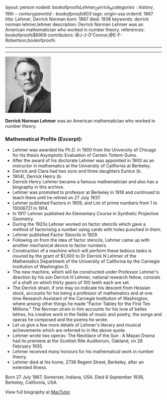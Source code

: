 layout: person
nodeid: bookofproofs$Lehmer_Derrick_N
categories: history,19th-century
parentid: bookofproofs$603
tags: origin-usa
orderid: 1867
title: Lehmer, Derrick Norman
born: 1867
died: 1938
keywords: derrick norman lehmer,lehmer
description: Derrick Norman Lehmer was an American mathematician who worked in number theory.
references: bookofproofs$6909
contributors: @J-J-O'Connor,@E-F-Robertson,bookofproofs

---



---

![Lehmer_Derrick_N.jpg](https://github.com/bookofproofs/bookofproofs.github.io/blob/main/_sources/_assets/images/portraits/Lehmer_Derrick_N.jpg?raw=true)

**Derrick Norman Lehmer** was an American mathematician who worked in number theory.

### Mathematical Profile (Excerpt):
* Lehmer was awarded his Ph.D. in 1900 from the University of Chicago for his thesis Asymptotic Evaluation of Certain Totient-Sums.
* After the award of his doctorate Lehmer was appointed in 1900 as an instructor in mathematics at the University of California at Berkeley.
* Derrick and Clara had two sons and three daughters Eunice (b.
* 1904), Derrick Henry (b.
* Derrick Henry Lehmer became a famous mathematician and also has a biography in this archive.
* Lehmer was promoted to professor at Berkeley in 1918 and continued to teach there until he retired on 27 July 1937.
* Lehmer published Factors in 1909, and List of prime numbers from 1 to 10006721 in 1914.
* In 1917 Lehmer published An Elementary Course in Synthetic Projective Geometry.
* During the 1920s Lehmer worked on factor stencils which gave a method of factorising a number using cards with holes punched in them.
* Lehmer published Factor Stencils in 1929.
* Following on from the idea of factor stencils, Lehmer came up with another mechanical device to factor numbers.
* Construction of a machine which will perform these tedious tasks is insured by the grant of $1,000 to Dr Derrick N Lehmer of the Mathematics Department of the University of California by the Carnegie Institution of Washington D.
* The new machine, which will be constructed under Professor Lehmer's direction by his son Derrick H Lehmer, national research fellow, consists of a shaft on which thirty gears of 100 teeth each are set.
* The Derrick strain, if one may so indicate his descent from Hessian stock, accounts for his being a professor of mathematics and at one time Research Assistant of the Carnegie Institution of Washington, where among other things he made "Factor Tables for the First Ten Millions." The Norman strain in him accounts for his love of belles lettres, his creative work in the fields of music and poetry, the songs and operas he composed and the poems he wrote.
* Let us give a few more details of Lehmer's literary and musical achievements which are referred to in the above quote.
* Lehmer wrote two operas: The Necklace of the Sun : A Mayan Drama had its premiere at the Scottish Rite Auditorium, Oakland, on 28 February 1935.
* Lehmer received many honours for his mathematical work in number theory.
* Lehmer died at his home, 2736 Regent Street, Berkeley, after an extended illness.

Born 27 July 1867, Somerset, Indiana, USA. Died 8 September 1938, Berkeley, California, USA.

View full biography at [MacTutor](https://mathshistory.st-andrews.ac.uk/Biographies/Lehmer_Derrick_N/)
